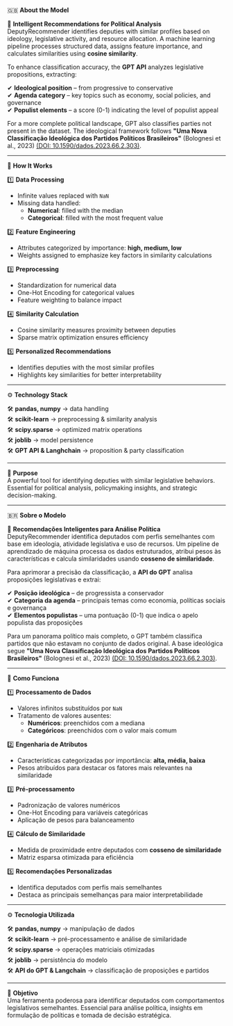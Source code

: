 🇬🇧 **About the Model**

🔎 **Intelligent Recommendations for Political Analysis**  
DeputyRecommender identifies deputies with similar profiles based on ideology, legislative activity, and resource allocation. A machine learning pipeline processes structured data, assigns feature importance, and calculates similarities using **cosine similarity**.

To enhance classification accuracy, the **GPT API** analyzes legislative propositions, extracting:

✔ **Ideological position** – from progressive to conservative  
✔ **Agenda category** – key topics such as economy, social policies, and governance  
✔ **Populist elements** – a score (0-1) indicating the level of populist appeal

For a more complete political landscape, GPT also classifies parties not present in the dataset. The ideological framework follows **"Uma Nova Classificação Ideológica dos Partidos Políticos Brasileiros"** (Bolognesi et al., 2023) [(DOI: 10.1590/dados.2023.66.2.303)](https://doi.org/10.1590/dados.2023.66.2.303).

* * *

🔎 **How It Works**

1️⃣ **Data Processing**

*   Infinite values replaced with `NaN`
*   Missing data handled:
    *   **Numerical**: filled with the median
    *   **Categorical**: filled with the most frequent value

2️⃣ **Feature Engineering**

*   Attributes categorized by importance: **high, medium, low**
*   Weights assigned to emphasize key factors in similarity calculations

3️⃣ **Preprocessing**

*   Standardization for numerical data
*   One-Hot Encoding for categorical values
*   Feature weighting to balance impact

4️⃣ **Similarity Calculation**

*   Cosine similarity measures proximity between deputies
*   Sparse matrix optimization ensures efficiency

5️⃣ **Personalized Recommendations**

*   Identifies deputies with the most similar profiles
*   Highlights key similarities for better interpretability

* * *

⚙ **Technology Stack**

🛠 **pandas, numpy** → data handling  
🛠 **scikit-learn** → preprocessing & similarity analysis  
🛠 **scipy.sparse** → optimized matrix operations  
🛠 **joblib** → model persistence  
🛠 **GPT API & Langhchain** → proposition & party classification


* * *

🎯 **Purpose**  
A powerful tool for identifying deputies with similar legislative behaviors. Essential for political analysis, policymaking insights, and strategic decision-making.

* * *

🇧🇷 **Sobre o Modelo**

🔎 **Recomendações Inteligentes para Análise Política**  
DeputyRecommender identifica deputados com perfis semelhantes com base em ideologia, atividade legislativa e uso de recursos. Um pipeline de aprendizado de máquina processa os dados estruturados, atribui pesos às características e calcula similaridades usando **cosseno de similaridade**.

Para aprimorar a precisão da classificação, a **API do GPT** analisa proposições legislativas e extrai:

✔ **Posição ideológica** – de progressista a conservador  
✔ **Categoria da agenda** – principais temas como economia, políticas sociais e governança  
✔ **Elementos populistas** – uma pontuação (0-1) que indica o apelo populista das proposições

Para um panorama político mais completo, o GPT também classifica partidos que não estavam no conjunto de dados original. A base ideológica segue **"Uma Nova Classificação Ideológica dos Partidos Políticos Brasileiros"** (Bolognesi et al., 2023) [(DOI: 10.1590/dados.2023.66.2.303)](https://doi.org/10.1590/dados.2023.66.2.303).

* * *

🔎 **Como Funciona**

1️⃣ **Processamento de Dados**

*   Valores infinitos substituídos por `NaN`
*   Tratamento de valores ausentes:
    *   **Numéricos**: preenchidos com a mediana
    *   **Categóricos**: preenchidos com o valor mais comum

2️⃣ **Engenharia de Atributos**

*   Características categorizadas por importância: **alta, média, baixa**
*   Pesos atribuídos para destacar os fatores mais relevantes na similaridade

3️⃣ **Pré-processamento**

*   Padronização de valores numéricos
*   One-Hot Encoding para variáveis categóricas
*   Aplicação de pesos para balanceamento

4️⃣ **Cálculo de Similaridade**

*   Medida de proximidade entre deputados com **cosseno de similaridade**
*   Matriz esparsa otimizada para eficiência

5️⃣ **Recomendações Personalizadas**

*   Identifica deputados com perfis mais semelhantes
*   Destaca as principais semelhanças para maior interpretabilidade

* * *

⚙ **Tecnologia Utilizada**

🛠 **pandas, numpy** → manipulação de dados  
🛠 **scikit-learn** → pré-processamento e análise de similaridade  
🛠 **scipy.sparse** → operações matriciais otimizadas  
🛠 **joblib** → persistência do modelo  
🛠 **API do GPT & Langchain** → classificação de proposições e partidos

* * *

🎯 **Objetivo**  
Uma ferramenta poderosa para identificar deputados com comportamentos legislativos semelhantes. Essencial para análise política, insights em formulação de políticas e tomada de decisão estratégica.
